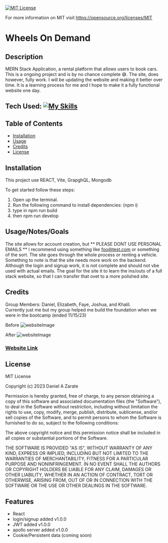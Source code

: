 [![MIT License](https://img.shields.io/badge/License-MIT-blue.svg)](https://opensource.org/licenses/MIT)

For more information on MIT visit https://opensource.org/licenses/MIT


# Wheels On Demand
## Description

MERN Stack Application, a rental platform that allows users to book cars. This is a ongoing project and is by no chance complete 😅. The site, does however, fully work. I will be updating the website and making it better over time. It is a learning process for me and I hope to make it a fully functional website one day.
## Tech Used: [![My Skills](https://skillicons.dev/icons?i=html,css,bootstrap,js,mongodb,express,react,nodejs,apollo,graphql)](https://skillicons.dev)

## Table of Contents

- [Installation](#installation)
- [Usage](#usage)
- [Credits](#credits)
- [License](#license)

## Installation

This project use REACT, Vite, GrapghQL, Mongodb

To get started follow these steps:

1. Open up the terminal.
2. Run the following command to install dependencies: (npm i)
3. type in npm run build
4. then npm run develop

## Usage/Notes/Goals

The site allows for account creation, but ** PLEASE DONT USE PERSONAL EMAILS ** I recommend using something like foo@test.com or something of the sort. The site goes through the whole process or renting a vehicle. Something to note is that the site needs more work on the backend. Although the login and signup work, it is not complete and should not vbe used with actual emails. The goal for the site it to learn the ins/outs of a full stack website, so that I can transfer that ovet to a more polished site.



## Credits
Group Members: Daniel, Elizabeth, Faye, Joshua, and Khalil. <br />
Currently just me but my group helped me build the foundation when we were in the bootcamp (ended 11/15/23)

Before
![websiteImage](./img/Screenshot%202023-11-15%20144235.png)

After
![websiteImage](./img/Screenshot%202023-12-24%20at%2011.54.34 AM.png)

### <a href="https://wheels-on-demand-83c5de82a3da.herokuapp.com/" target="_blank">Website Link</a>


## License

MIT License

Copyright (c) 2023 Daniel A Zarate

Permission is hereby granted, free of charge, to any person obtaining a copy
of this software and associated documentation files (the "Software"), to deal
in the Software without restriction, including without limitation the rights
to use, copy, modify, merge, publish, distribute, sublicense, and/or sell
copies of the Software, and to permit persons to whom the Software is
furnished to do so, subject to the following conditions:

The above copyright notice and this permission notice shall be included in all
copies or substantial portions of the Software.

THE SOFTWARE IS PROVIDED "AS IS", WITHOUT WARRANTY OF ANY KIND, EXPRESS OR
IMPLIED, INCLUDING BUT NOT LIMITED TO THE WARRANTIES OF MERCHANTABILITY,
FITNESS FOR A PARTICULAR PURPOSE AND NONINFRINGEMENT. IN NO EVENT SHALL THE
AUTHORS OR COPYRIGHT HOLDERS BE LIABLE FOR ANY CLAIM, DAMAGES OR OTHER
LIABILITY, WHETHER IN AN ACTION OF CONTRACT, TORT OR OTHERWISE, ARISING FROM,
OUT OF OR IN CONNECTION WITH THE SOFTWARE OR THE USE OR OTHER DEALINGS IN THE
SOFTWARE.

## Features

- React
- login/signup added v1.0.0
- JWT added v1.0.0
- apollo server added v1.0.0
- Cookie/Persistent data (coming soon)
